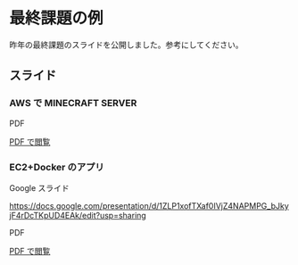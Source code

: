# 最終課題の例

昨年の最終課題のスライドを公開しました。参考にしてください。

## スライド

### AWS で MINECRAFT SERVER

PDF

[PDF で閲覧](./slide/tutida.pdf)

### EC2+Docker のアプリ

Google スライド

https://docs.google.com/presentation/d/1ZLP1xofTXaf0IVjZ4NAPMPG_bJkyjF4rDcTKpUD4EAk/edit?usp=sharing

PDF

[PDF で閲覧](./slide/omori.pdf)
